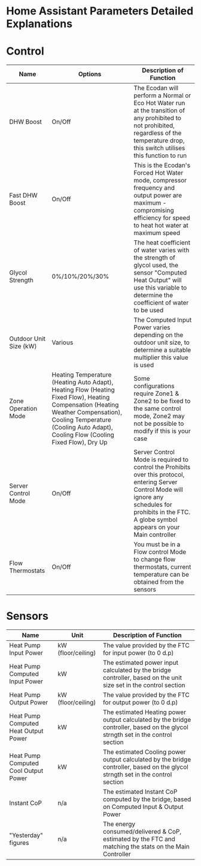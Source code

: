 # Home Assistant Parameters Detailed Explanations

# Control
| Name | Options      | Description of Function      |
|-------|------------------|----------------|
|  DHW Boost | On/Off      |  The Ecodan will perform a Normal or Eco Hot Water run at the transition of any prohibited to not prohibited, regardless of the temperature drop, this switch utilises this function to run |
|  Fast DHW Boost | On/Off      | This is the Ecodan's Forced Hot Water mode, compressor frequency and output power are maximum - compromising efficiency for speed to heat hot water at maximum speed |
|  Glycol Strength | 0%/10%/20%/30%  | The heat coefficient of water varies with the strength of glycol used, the sensor "Computed Heat Output" will use this variable to determine the coefficient of water to be used  |
|  Outdoor Unit Size (kW) | Various  | The Computed Input Power varies depending on the outdoor unit size, to determine a suitable multiplier this value is used  |
|  Zone Operation Mode | Heating Temperature (Heating Auto Adapt), Heating Flow (Heating Fixed Flow), Heating Compensation (Heating Weather Compensation), Cooling Temperature (Cooling Auto Adapt), Cooling Flow (Cooling Fixed Flow), Dry Up  | Some configurations require Zone1 & Zone2 to be fixed to the same control mode, Zone2 may not be possible to modify if this is your case |
|  Server Control Mode | On/Off  | Server Control Mode is required to control the Prohibits over this protocol, entering Server Control Mode will ignore any schedules for prohibits in the FTC. A globe symbol appears on your Main controller |
|  Flow Thermostats | On/Off  | You must be in a Flow control Mode to change flow thermostats, current temperature can be obtained from the sensors |

# Sensors
| Name | Unit      | Description of Function      |
|-------|------------------|----------------|
|   Heat Pump Input Power | kW (floor/ceiling)      | The value provided by the FTC for input power (to 0 d.p)    |
|   Heat Pump Computed Input Power | kW      | The estimated power input calculated by the bridge controller, based on the unit size set in the control section    |
|   Heat Pump Output Power | kW (floor/ceiling)      | The value provided by the FTC for output power (to 0 d.p)    |
|   Heat Pump Computed Heat Output Power | kW       | The estimated Heating power output calculated by the bridge controller, based on the glycol strngth set in the control section   |
|   Heat Pump Computed Cool Output Power | kW       | The estimated Cooling power output calculated by the bridge controller, based on the glycol strngth set in the control section  |
|   Instant CoP | n/a       | The estimated Instant CoP computed by the bridge, based on Computed Input & Output Power  |
|   "Yesterday" figures | n/a       | The energy consumed/delivered & CoP, estimated by the FTC and matching the stats on the Main Controller |